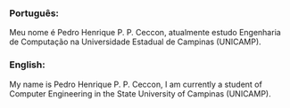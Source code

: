 ### **Português:**
  
  Meu nome é Pedro Henrique P. P. Ceccon, atualmente estudo Engenharia de Computação na Universidade Estadual de Campinas (UNICAMP).

### **English:**
  
  My name is Pedro Henrique P. P. Ceccon, I am currently a student of Computer Engineering in the State University of Campinas (UNICAMP).
